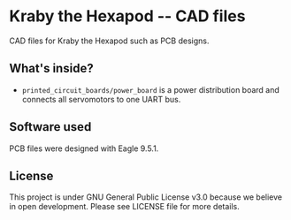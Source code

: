 # Kraby the Hexapod -- CAD files

CAD files for Kraby the Hexapod such as PCB designs.

## What's inside?

  * `printed_circuit_boards/power_board` is a power distribution board
and connects all servomotors to one UART bus.

## Software used

PCB files were designed with Eagle 9.5.1.

## License

This project is under GNU General Public License v3.0 because we believe in
open development. Please see LICENSE file for more details.
